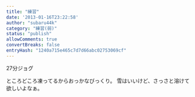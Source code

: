 ```yaml
---
title: "練習"
date: '2013-01-16T23:22:58'
author: "subaru44k"
category: "練習(弱)"
status: "publish"
allowComments: true
convertBreaks: false
entryHash: "1240a715e465c7d7d66abc02753069cf"
---
```

27分ジョグ

ところどころ凍ってるからおっかなびっくり。
雪はいいけど、さっさと溶けて欲しいよなぁ。
